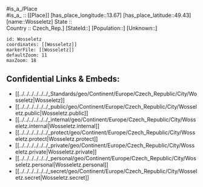 ﻿---
location: [49.43,13.67] 
mapzoom: [7,12] 
mapmarker: city 
type: City
tags:
- geo/City


SpocWebEntityId: 35710
isDeleted: false
confidential: public

---
#is_a_/Place  
#is_a_ :: [[Place]] 
[has_place_longitude::13.67] 
[has_place_latitude::49.43] 
[name::Wosseletz] 
State ::  
Country :: Czech_Rep.] 
[StateId::] 
[Population::] 
[Unknown::] 


```leaflet
id: Wosseletz
coordinates: [[Wosseletz]] 
markerFile: [[Wosseletz]] 
defaultZoom: 11 
maxZoom: 18
```


## Confidential Links & Embeds: 
- [[../../../../../../_Standards/geo/Continent/Europe/Czech_Republic/City/Wosseletz|Wosseletz]] 
- [[../../../../../../_public/geo/Continent/Europe/Czech_Republic/City/Wosseletz.public|Wosseletz.public]] 
- [[../../../../../../_internal/geo/Continent/Europe/Czech_Republic/City/Wosseletz.internal|Wosseletz.internal]] 
- [[../../../../../../_protect/geo/Continent/Europe/Czech_Republic/City/Wosseletz.protect|Wosseletz.protect]] 
- [[../../../../../../_private/geo/Continent/Europe/Czech_Republic/City/Wosseletz.private|Wosseletz.private]] 
- [[../../../../../../_personal/geo/Continent/Europe/Czech_Republic/City/Wosseletz.personal|Wosseletz.personal]] 
- [[../../../../../../_secret/geo/Continent/Europe/Czech_Republic/City/Wosseletz.secret|Wosseletz.secret]] 
